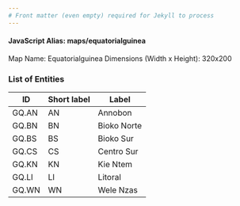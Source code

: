 ```yaml
---
# Front matter (even empty) required for Jekyll to process
---
```


#### JavaScript Alias: maps/equatorialguinea

Map Name: Equatorialguinea
Dimensions (Width x Height): 320x200





### List of Entities

ID | Short label | Label
---|---|---|
GQ.AN|AN|Annobon
GQ.BN|BN|Bioko Norte
GQ.BS|BS|Bioko Sur
GQ.CS|CS|Centro Sur
GQ.KN|KN|Kie Ntem
GQ.LI|LI|Litoral
GQ.WN|WN|Wele Nzas

